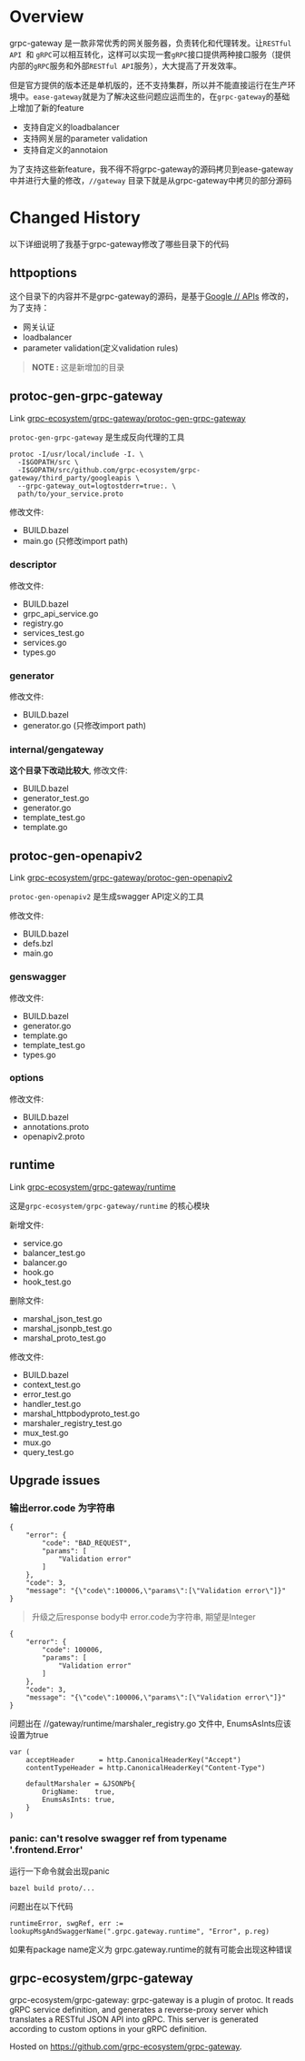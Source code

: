 # Overview

grpc-gateway 是一款非常优秀的网关服务器，负责转化和代理转发。让```RESTful API ```和 ```gRPC```可以相互转化，这样可以实现一套```gRPC```接口提供两种接口服务（提供内部的```gRPC```服务和外部```RESTful API```服务），大大提高了开发效率。

但是官方提供的版本还是单机版的，还不支持集群，所以并不能直接运行在生产环境中。```ease-gateway```就是为了解决这些问题应运而生的，在```grpc-gateway```的基础上增加了新的feature

- 支持自定义的loadbalancer
- 支持网关层的parameter validation
- 支持自定义的annotaion

为了支持这些新feature，我不得不将grpc-gateway的源码拷贝到ease-gateway中并进行大量的修改，```//gateway``` 目录下就是从grpc-gateway中拷贝的部分源码

# Changed History

以下详细说明了我基于grpc-gateway修改了哪些目录下的代码

## httpoptions

这个目录下的内容并不是grpc-gateway的源码，是基于[Google
// APIs](https://github.com/googleapis/googleapis) 修改的，为了支持：

- 网关认证
- loadbalancer
- parameter validation(定义validation rules)

> **NOTE :** 这是新增加的目录

## protoc-gen-grpc-gateway

Link   [grpc-ecosystem/grpc-gateway/protoc-gen-grpc-gateway](https://github.com/grpc-ecosystem/grpc-gateway/tree/master/protoc-gen-grpc-gateway)

```protoc-gen-grpc-gateway``` 是生成反向代理的工具

```
protoc -I/usr/local/include -I. \
  -I$GOPATH/src \
  -I$GOPATH/src/github.com/grpc-ecosystem/grpc-gateway/third_party/googleapis \
  --grpc-gateway_out=logtostderr=true:. \
  path/to/your_service.proto
```

修改文件:

- BUILD.bazel
- main.go (只修改import path)

### descriptor

修改文件:

- BUILD.bazel
- grpc_api_service.go
- registry.go
- services_test.go
- services.go
- types.go

### generator

修改文件:

- BUILD.bazel
- generator.go  (只修改import path)

### internal/gengateway

**这个目录下改动比较大**, 修改文件:

- BUILD.bazel
- generator_test.go
- generator.go
- template_test.go
- template.go

## protoc-gen-openapiv2

Link   [grpc-ecosystem/grpc-gateway/protoc-gen-openapiv2](https://github.com/grpc-ecosystem/grpc-gateway/tree/master/protoc-gen-openapiv2)

```protoc-gen-openapiv2``` 是生成swagger API定义的工具

修改文件:

- BUILD.bazel
- defs.bzl
- main.go

### genswagger

修改文件:

- BUILD.bazel
- generator.go
- template.go
- template_test.go
- types.go

### options

修改文件:

- BUILD.bazel
- annotations.proto
- openapiv2.proto

## runtime

Link   [grpc-ecosystem/grpc-gateway/runtime](https://github.com/grpc-ecosystem/grpc-gateway/tree/master/runtime)

这是```grpc-ecosystem/grpc-gateway/runtime``` 的核心模块

新增文件:

- service.go
- balancer_test.go
- balancer.go
- hook.go
- hook_test.go

删除文件:

- marshal_json_test.go
- marshal_jsonpb_test.go
- marshal_proto_test.go

修改文件:

- BUILD.bazel
- context_test.go
- error_test.go
- handler_test.go
- marshal_httpbodyproto_test.go
- marshaler_registry_test.go
- mux_test.go
- mux.go
- query_test.go

## Upgrade issues

### 输出error.code 为字符串

```
{
    "error": {
        "code": "BAD_REQUEST",
        "params": [
            "Validation error"
        ]
    },
    "code": 3,
    "message": "{\"code\":100006,\"params\":[\"Validation error\"]}"
}
```

> 升级之后response body中 error.code为字符串, 期望是Integer

```
{
    "error": {
        "code": 100006,
        "params": [
            "Validation error"
        ]
    },
    "code": 3,
    "message": "{\"code\":100006,\"params\":[\"Validation error\"]}"
}
```
问题出在 //gateway/runtime/marshaler_registry.go 文件中, EnumsAsInts应该设置为true
```
var (
	acceptHeader      = http.CanonicalHeaderKey("Accept")
	contentTypeHeader = http.CanonicalHeaderKey("Content-Type")

	defaultMarshaler = &JSONPb{
		OrigName:    true,
		EnumsAsInts: true,
	}
)
```

### panic: can't resolve swagger ref from typename '.frontend.Error'

运行一下命令就会出现panic
```
bazel build proto/...
```

问题出在以下代码
```
runtimeError, swgRef, err := lookupMsgAndSwaggerName(".grpc.gateway.runtime", "Error", p.reg)
```
如果有package name定义为 grpc.gateway.runtime的就有可能会出现这种错误

## grpc-ecosystem/grpc-gateway

grpc-ecosystem/grpc-gateway: grpc-gateway is a plugin of protoc. It reads
gRPC service definition, and generates a reverse-proxy server which translates
a RESTful JSON API into gRPC. This server is generated according to custom
options in your gRPC definition.

Hosted on https://github.com/grpc-ecosystem/grpc-gateway.